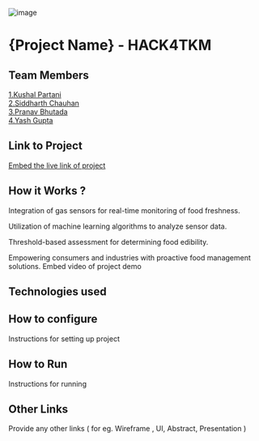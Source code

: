 ![image](HACK4TKM.jpeg)


# {Project Name} - HACK4TKM


## Team Members
[1.Kushal Partani](https://github.com/Kushal7551)   
[2.Siddharth Chauhan](https://github.com/SiddharthChauhan303)   
[3.Pranav Bhutada](https://github.com/pranav243)   
[4.Yash Gupta](enter_github_id_here)   

## Link to Project
[Embed the live link of project](live_link)

## How it Works ?
Integration of gas sensors for real-time monitoring of food freshness.

Utilization of machine learning algorithms to analyze sensor data.

Threshold-based assessment for determining food edibility.

Empowering consumers and industries with proactive food management solutions.
Embed video of project demo

## Technologies used


## How to configure
Instructions for setting up project

## How to Run
Instructions for running

## Other Links
Provide any other links ( for eg. Wireframe , UI, Abstract, Presentation )
